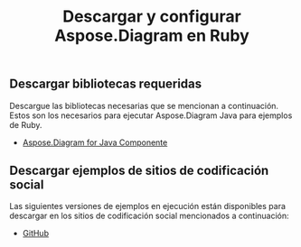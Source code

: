 ﻿---
title: Descargar y configurar Aspose.Diagram en Ruby
type: docs
weight: 10
url: /es/java/download-and-configure-aspose-diagram-in-ruby/
---
## **Descargar bibliotecas requeridas**
Descargue las bibliotecas necesarias que se mencionan a continuación. Estos son los necesarios para ejecutar Aspose.Diagram Java para ejemplos de Ruby.

- [Aspose.Diagram for Java Componente](https://repository.aspose.com/webapp/#/artifacts/browse/tree/General/repo/com/aspose/aspose-diagram)
## **Descargar ejemplos de sitios de codificación social**
Las siguientes versiones de ejemplos en ejecución están disponibles para descargar en los sitios de codificación social mencionados a continuación:

- [GitHub](https://github.com/asposediagram/Aspose.Diagram-for-Java/tree/master/Plugins/Aspose_Diagram_Java_for_Ruby)
